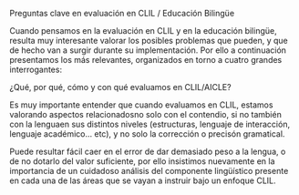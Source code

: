 Preguntas clave en evaluación en CLIL / Educación Bilingüe

Cuando pensamos en la evaluación en CLIL y en la educación bilingüe, resulta muy interesante valorar los posibles problemas que pueden, y que de hecho van a surgir durante su implementación. Por ello a continuación presentamos los más relevantes, organizados en torno a cuatro grandes interrogantes:

¿Qué, por qué, cómo y con qué evaluamos en CLIL/AICLE?

Es muy importante entender que cuando evaluamos en CLIL, estamos valorando aspectos relacionadosno solo con el contendio, si no también con la lenguaen sus distintos niveles \(estructuras, lenguaje de interacción, lenguaje académico… etc\), y no solo la corrección o precisón gramatical.

Puede resultar fácil caer en el error de dar demasiado peso a la lengua, o de no dotarlo del valor suficiente, por ello insistimos nuevamente en la importancia de un cuidadoso análisis del componente lingüístico presente en cada una de las áreas que se vayan a instruir bajo un enfoque CLIL.

  




  


